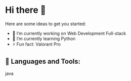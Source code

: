 # Hi there 👋

Here are some ideas to get you started:

- 🔭 I’m currently working on Web Development Full-stack
- 🌱 I’m currently learning Python
- ⚡ Fun fact: Valorant Pro

## 🧰 Languages and Tools:

java

